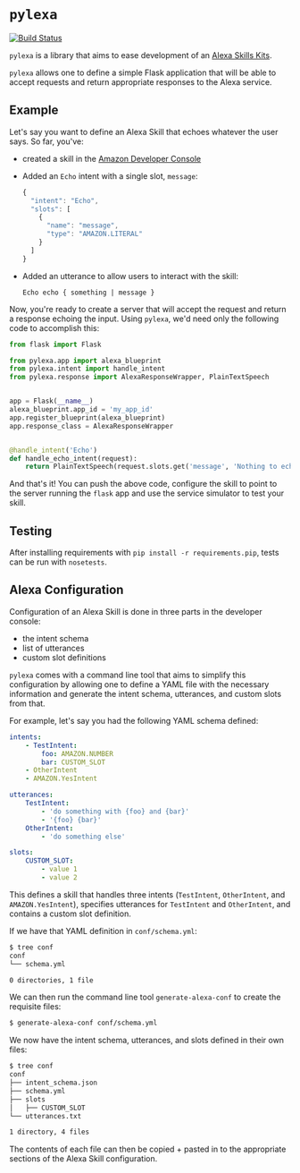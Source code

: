 # `pylexa`

[![Build Status](https://travis-ci.org/patricksmith/pylexa.svg?branch=master)](https://travis-ci.org/patricksmith/pylexa)

`pylexa` is a library that aims to ease development of an [Alexa Skills Kits](https://developer.amazon.com/public/solutions/alexa/alexa-skills-kit).

`pylexa` allows one to define a simple Flask application that will be able to accept requests and return appropriate responses to the Alexa service.


## Example

Let's say you want to define an Alexa Skill that echoes whatever the user says. So far, you've:

  * created a skill in the [Amazon Developer Console](https://developer.amazon.com/edw/home.html#/skills/list)
  * Added an `Echo` intent with a single slot, `message`:

    ```javascript
    {
      "intent": "Echo",
      "slots": [
        {
          "name": "message",
          "type": "AMAZON.LITERAL"
        }
      ]
    }
    ```

  * Added an utterance to allow users to interact with the skill:

    `Echo echo { something | message }`

Now, you're ready to create a server that will accept the request and return a response echoing the input. Using `pylexa`, we'd need only the following code to accomplish this:

```python
from flask import Flask

from pylexa.app import alexa_blueprint
from pylexa.intent import handle_intent
from pylexa.response import AlexaResponseWrapper, PlainTextSpeech


app = Flask(__name__)
alexa_blueprint.app_id = 'my_app_id'
app.register_blueprint(alexa_blueprint)
app.response_class = AlexaResponseWrapper


@handle_intent('Echo')
def handle_echo_intent(request):
    return PlainTextSpeech(request.slots.get('message', 'Nothing to echo'))
```

And that's it! You can push the above code, configure the skill to point to the server running the `flask` app and use the service simulator to test your skill.


## Testing

After installing requirements with `pip install -r requirements.pip`, tests can be run with `nosetests`.


## Alexa Configuration

Configuration of an Alexa Skill is done in three parts in the developer console:

* the intent schema
* list of utterances
* custom slot definitions

`pylexa` comes with a command line tool that aims to simplify this configuration by allowing one to define a YAML file with the necessary information and generate the intent schema, utterances, and custom slots from that.

For example, let's say you had the following YAML schema defined:

```yaml
intents:
    - TestIntent:
        foo: AMAZON.NUMBER
        bar: CUSTOM_SLOT
    - OtherIntent
    - AMAZON.YesIntent

utterances:
    TestIntent:
        - 'do something with {foo} and {bar}'
        - '{foo} {bar}'
    OtherIntent:
        - 'do something else'

slots:
    CUSTOM_SLOT:
        - value 1
        - value 2
```

This defines a skill that handles three intents (`TestIntent`, `OtherIntent`, and `AMAZON.YesIntent`), specifies utterances for `TestIntent` and `OtherIntent`, and contains a custom slot definition.

If we have that YAML definition in `conf/schema.yml`:

```bash
$ tree conf
conf
└── schema.yml

0 directories, 1 file
```

We can then run the command line tool `generate-alexa-conf` to create the requisite files:

```bash
$ generate-alexa-conf conf/schema.yml
```

We now have the intent schema, utterances, and slots defined in their own files:

```bash
$ tree conf
conf
├── intent_schema.json
├── schema.yml
├── slots
│   ├── CUSTOM_SLOT
└── utterances.txt

1 directory, 4 files
```

The contents of each file can then be copied + pasted in to the appropriate sections of the Alexa Skill configuration.
